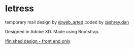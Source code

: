 # letress
 temporary mail design by [@web_arted](https://instagram.com/web_arted)
 coded by [@shrey.dan](https://instagram.com/shrey.dan)

 Designed in Adobe XD.
 Made using Bootstrap.

 [!finished design - front end only](https://raw.githubusercontent.com/shreydan/letress/master/assets/webpage_full_draft.png)